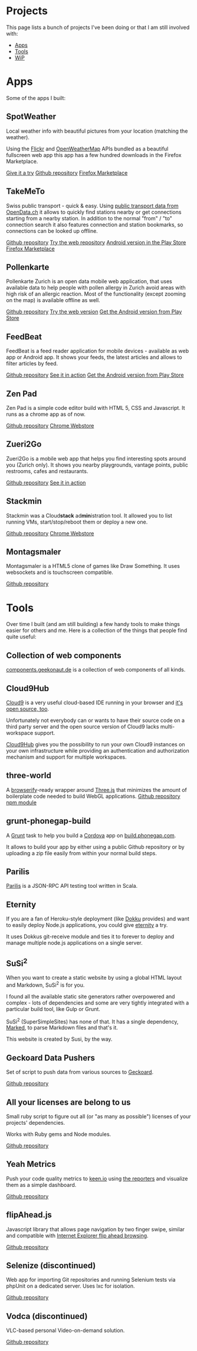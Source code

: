 <!-- ::Projects -->

# Projects

This page lists a bunch of projects I've been doing or that I am still involved with:
* [Apps](#apps)
* [Tools](#tools)
* [WiP](#wip)

# Apps

Some of the apps I built:

## SpotWeather

Local weather info with beautiful pictures from your location (matching the weather).

Using the [Flickr](http://www.flickr.com) and [OpenWeatherMap](http://openweathermap.org) APIs bundled as a beautiful fullscreen web app this
app has a few hundred downloads in the Firefox Marketplace.

[Give it a try](http://avgp.github.io/spotweather)
[Github repository](http://github.com/avgp/spotweather)
[Firefox Marketplace](https://marketplace.firefox.com/app/spotweather)

## TakeMeTo

Swiss public transport - quick &amp; easy.
Using [public transport data from OpenData.ch](http://transport.opendata.ch/) it allows to quickly find stations nearby or get connections starting from a nearby station.
In addition to the normal "from" / "to" connection search it also features connection and station bookmarks, so connections can be looked up offline.

[Github repository](https://github.com/avgp)
[Try the web repository](https://takemeto.5apps.com)
[Android version in the Play Store](https://play.google.com/store/apps/details?id=de.geekonaut.takemeto)
[Firefox Marketplace](https://marketplace.firefox.com/app/takemeto?src=search)

## Pollenkarte

Pollenkarte Zurich is an open data mobile web application, that uses available data to help people with pollen allergy in Zurich avoid areas with high risk of an allergic reaction.
Most of the functionality (except zooming on the map) is available offline as well.

[Github repository](https://github.com/avgp/kein-stress-mit-pollen)
[Try the web version](http://avgp.github.io/kein-stress-mit-pollen)
[Get the Android version from Play Store](https://play.google.com/store/apps/details?id=de.geekonaut.pollenkarte)

## FeedBeat

FeedBeat is a feed reader application for mobile devices - available as web app or Android app.
It shows your feeds, the latest articles and allows to filter articles by feed.

[Github repository](https://github.com/avgp/Feedbeat)
[See it in action](http://avgp.github.io/FeedBeat)
[Get the Android version from Play Store](https://play.google.com/store/apps/details?id=de.geekonaut.feedbeat)

## Zen Pad

Zen Pad is a simple code editor build with HTML 5, CSS and Javascript.
It runs as a chrome app as of now.

[Github repository](https://github.com/AVGP/zen-pad)
[Chrome Webstore](https://chrome.google.com/webstore/detail/zen-pad/gmlhlgiakpebmhfjhplgacpbacebghbd?hl=en)

## Zueri2Go

Zueri2Go is a mobile web app that helps you find interesting spots around you (Zurich only).
It shows you nearby playgrounds, vantage points, public restrooms, cafes and restaurants.

[Github repository](https://github.com/avgp/zueri2go)
[See it in action](http://avgp.github.io/Zueri2Go)

## Stackmin

Stackmin was a Cloud**stack** ad**min**istration tool.
It allowed you to list running VMs, start/stop/reboot them or deploy a new one.

[Github repository](https://github.com/martin-naumann/stackmin)
[Chrome Webstore](https://chrome.google.com/webstore/detail/stackmin/clmjbcbkfngncegopkcdpggpapdejcne?hl=en)

## Montagsmaler

Montagsmaler is a HTML5 clone of games like Draw Something.
It uses websockets and is touchscreen compatible.

[Github repository](https://github.com/avgp/Montagsmaler)

# Tools
Over time I built (and am still building) a few handy tools to make things easier for others and me.
Here is a collection of the things that people find quite useful:

## Collection of web components
[components.geekonaut.de](http://components.geekonaut.de) is a collection of web components of all kinds.

## Cloud9Hub
[Cloud9](http://c9.io) is a very useful cloud-based IDE running in your browser and [it's open source, too](https://github.com/ajaxorg/cloud9).

Unfortunately not everybody can or wants to have their source code on a third party server and the open source version of Cloud9 lacks multi-workspace support.

[Cloud9Hub](https://github.com/avgp/cloud9hub) gives you the possibility to run your own Cloud9 instances on your own infrastructure while providing an authentication and authorization mechanism and support for multiple workspaces.

## three-world
A [browserify](http://browserify.org)-ready wrapper around [Three.js](http://www.threejs.org) that minimizes the amount of boilerplate code needed to build WebGL applications.
[Github repository](https://github.com/avgp/three-world) [npm module](https://npmjs.org/package/three-world)

## grunt-phonegap-build
A [Grunt](http://www.gruntjs.com) task to help you build a [Cordova](http://www.cordova.io) app on [build.phonegap.com](http://build.phonegap.com).

It allows to build your app by either using a public Github repository or by uploading a zip file easily from within your normal build steps.

## Parilis
[Parilis](https://github.com/avgp/parilis) is a JSON-RPC API testing tool written in Scala.

## Eternity
If you are a fan of Heroku-style deployment (like [Dokku](https://github.com/progrium/dokku) provides) and want to easily deploy Node.js applications, you could give [eternity](https://github.com/avgp/eternity) a try.

It uses Dokkus git-receive module and ties it to forever to deploy and manage multiple node.js applications on a single server.


## SuSi<sup>2</sup>
When you want to create a static website by using a global HTML layout and Markdown, SuSi<sup>2</sup> is for you.

I found all the available static site generators rather overpowered and complex - lots of dependencies and some are very tightly integrated with a particular build tool, like Gulp or Grunt.

SuSi<sup>2</sup> (SuperSimpleSites) has none of that. It has a single dependency, [Marked](), to parse Markdown files and that's it.

This website is created by Susi, by the way.


## Geckoard Data Pushers
Set of script to push data from various sources to [Geckoard](http://www.geckoboard.com).

[Github repository](https://github.com/martin-naumann/geckoboard-data-pushers)


## All your licenses are belong to us
Small ruby script to figure out all (or "as many as possible") licenses of your projects' dependencies.

Works with Ruby gems and Node modules.

[Github repository](https://github.com/martin-naumann/all-your-licenses)


## Yeah Metrics
Push your code quality metrics to [keen.io](http://www.keen.io) using [the reporters](https://github.com/avgp/yeah-metrics-reporters) and visualize them as a simple dashboard.

[Github repository](https://github.com/avgp/yeah-metrics)


## flipAhead.js
Javascript library that allows page navigation by two finger swipe,
similar and compatible with [Internet Explorer flip ahead browsing](http://msdn.microsoft.com/en-us/library/ie/jj883726.aspx).

[Github repository](https://github.com/avgp/flipAhead.js)

## Selenize (discontinued)
Web app for importing Git repositories and running Selenium tests via phpUnit on a dedicated server.
Uses lxc for isolation.

[Github repository](https://github.com/avgp/selenize)

## Vodca (discontinued)
VLC-based personal Video-on-demand solution.

[Github repository](https://github.com/avgp/vodca)
